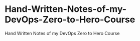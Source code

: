 # Hand-Written-Notes-of-my-DevOps-Zero-to-Hero-Course
Hand Written Notes of my DevOps Zero to Hero Course
